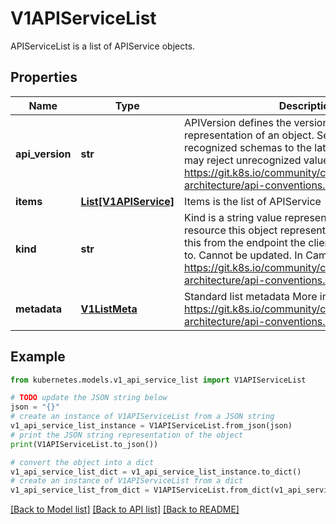 # V1APIServiceList

APIServiceList is a list of APIService objects.

## Properties

Name | Type | Description | Notes
------------ | ------------- | ------------- | -------------
**api_version** | **str** | APIVersion defines the versioned schema of this representation of an object. Servers should convert recognized schemas to the latest internal value, and may reject unrecognized values. More info: https://git.k8s.io/community/contributors/devel/sig-architecture/api-conventions.md#resources | [optional] 
**items** | [**List[V1APIService]**](V1APIService.md) | Items is the list of APIService | 
**kind** | **str** | Kind is a string value representing the REST resource this object represents. Servers may infer this from the endpoint the client submits requests to. Cannot be updated. In CamelCase. More info: https://git.k8s.io/community/contributors/devel/sig-architecture/api-conventions.md#types-kinds | [optional] 
**metadata** | [**V1ListMeta**](V1ListMeta.md) | Standard list metadata More info: https://git.k8s.io/community/contributors/devel/sig-architecture/api-conventions.md#metadata | [optional] 

## Example

```python
from kubernetes.models.v1_api_service_list import V1APIServiceList

# TODO update the JSON string below
json = "{}"
# create an instance of V1APIServiceList from a JSON string
v1_api_service_list_instance = V1APIServiceList.from_json(json)
# print the JSON string representation of the object
print(V1APIServiceList.to_json())

# convert the object into a dict
v1_api_service_list_dict = v1_api_service_list_instance.to_dict()
# create an instance of V1APIServiceList from a dict
v1_api_service_list_from_dict = V1APIServiceList.from_dict(v1_api_service_list_dict)
```
[[Back to Model list]](../README.md#documentation-for-models) [[Back to API list]](../README.md#documentation-for-api-endpoints) [[Back to README]](../README.md)


